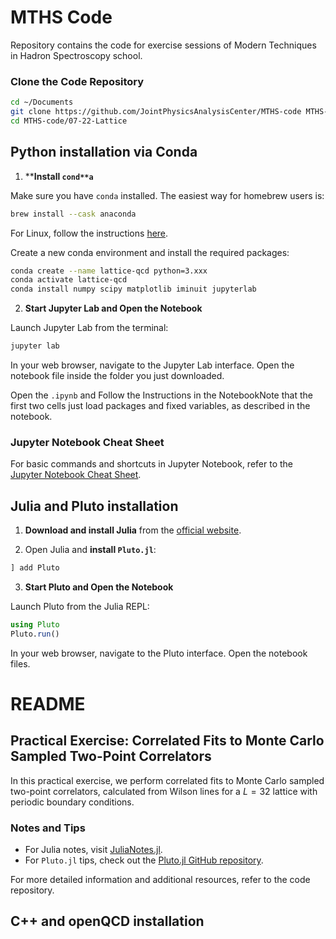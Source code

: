 # MTHS Code

Repository contains the code for exercise sessions of Modern Techniques in Hadron Spectroscopy school.

### Clone the Code Repository 

```bash
cd ~/Documents
git clone https://github.com/JointPhysicsAnalysisCenter/MTHS-code MTHS-code
cd MTHS-code/07-22-Lattice
```

## Python installation via Conda

1. ****Install `cond**a`**

Make sure you have `conda` installed. The easiest way for homebrew users is:
```bash
brew install --cask anaconda
```
For Linux, follow the instructions [here](https://docs.conda.io/projects/conda/en/latest/user-guide/install/linux.html).

Create a new conda environment and install the required packages:
```bash
conda create --name lattice-qcd python=3.xxx
conda activate lattice-qcd
conda install numpy scipy matplotlib iminuit jupyterlab
```

2. **Start Jupyter Lab and Open the Notebook**

Launch Jupyter Lab from the terminal:
```bash
jupyter lab
```
In your web browser, navigate to the Jupyter Lab interface. Open the notebook file inside the folder you just downloaded.

Open the `.ipynb` and Follow the Instructions in the NotebookNote that the first two cells just load packages and fixed variables, as described in the notebook.

### Jupyter Notebook Cheat Sheet

For basic commands and shortcuts in Jupyter Notebook, refer to the [Jupyter Notebook Cheat Sheet](https://jupyter-notebook.readthedocs.io/en/stable/notebook.html).



## Julia and Pluto installation

1. **Download and install Julia** from the [official website](https://julialang.org/downloads/).

2. Open Julia and **install `Pluto.jl`**:

```julia
] add Pluto
```

3. **Start Pluto and Open the Notebook**

Launch Pluto from the Julia REPL:
```julia
using Pluto
Pluto.run()
```
In your web browser, navigate to the Pluto interface.
Open the notebook files.


# README

## Practical Exercise: Correlated Fits to Monte Carlo Sampled Two-Point Correlators

In this practical exercise, we perform correlated fits to Monte Carlo sampled two-point correlators, calculated from Wilson lines for a $L=32$ lattice with periodic boundary conditions.

### Notes and Tips

- For Julia notes, visit [JuliaNotes.jl](https://m3g.github.io/JuliaNotes.jl/stable/).
- For `Pluto.jl` tips, check out the [Pluto.jl GitHub repository](https://github.com/fonsp/Pluto.jl?ref=juliafordatascience.com).


For more detailed information and additional resources, refer to the code repository.

## C++ and openQCD installation





